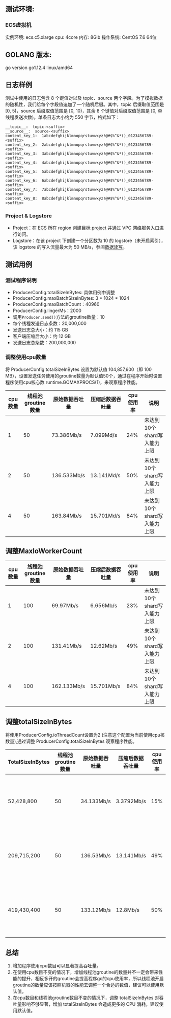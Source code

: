 ## 测试环境:

### ECS虚拟机

实例环境: ecs.c5.xlarge
cpu: 4core
内存: 8Gib
操作系统: CentOS 7.6 64位

## GOLANG 版本:

go version go1.12.4 linux/amd64 

## 日志样例

测试中使用的日志包含 8 个键值对以及 topic、source 两个字段。为了模拟数据的随机性，我们给每个字段值追加了一个随机后缀。其中，topic 后缀取值范围是 [0, 5)，source 后缀取值范围是 [0, 10)，其余 8 个键值对后缀取值范围是 [0, 单线程发送次数)。单条日志大小约为 550 字节，格式如下：

```
__topic__:  topic-<suffix>  
__source__:  source-<suffix>
content_key_1:  1abcdefghijklmnopqrstuvwxyz!@#$%^&*()_0123456789-<suffix>
content_key_2:  2abcdefghijklmnopqrstuvwxyz!@#$%^&*()_0123456789-<suffix>
content_key_3:  3abcdefghijklmnopqrstuvwxyz!@#$%^&*()_0123456789-<suffix>
content_key_4:  4abcdefghijklmnopqrstuvwxyz!@#$%^&*()_0123456789-<suffix>
content_key_5:  5abcdefghijklmnopqrstuvwxyz!@#$%^&*()_0123456789-<suffix>  
content_key_6:  6abcdefghijklmnopqrstuvwxyz!@#$%^&*()_0123456789-<suffix>  
content_key_7:  7abcdefghijklmnopqrstuvwxyz!@#$%^&*()_0123456789-<suffix>  
content_key_8:  8abcdefghijklmnopqrstuvwxyz!@#$%^&*()_0123456789-<suffix>  
```

### Project & Logstore

- Project：在 ECS 所在 region 创建目标 project 并通过 VPC 网络服务入口进行访问。
- Logstore：在该 project 下创建一个分区数为 10 的 logstore（未开启索引），该 logstore 的写入流量最大为 50 MB/s，参阅[数据读写](https://help.aliyun.com/document_detail/92571.html)。

## 测试用例

### 测试程序说明

- ProducerConfig.totalSizeInBytes: 具体用例中调整
- ProducerConfig.maxBatchSizeInBytes: 3 * 1024 * 1024
- ProducerConfig.maxBatchCount：40960
- ProducerConfig.lingerMs：2000
- 调用`Producer.send()`方法的groutine数量：10
- 每个线程发送日志条数：20,000,000
- 发送日志总大小：约 115 GB
- 客户端压缩后大小：约 12 GB
- 发送日志总条数：200,000,000

### 调整使用cpu数量

将 ProducerConfig.totalSizeInBytes 设置为默认值 104,857,600（即 100 MB），设置发送任务使用的groutine数量为默认值50个，通过在程序开始时设置程序使用cpu核心数:runtime.GOMAXPROCS(1)，来观察程序性能。

| cpu数量 | 线程池groutine数量 | 原始数据吞吐量 | 压缩后数据吞吐量 | cpu使用率 | 说明                        |
| ------- | ------------------ | -------------- | ---------------- | --------- | --------------------------- |
| 1       | 50                 | 73.386Mb/s     | 7.099Md/s        | 24%       | 未达到10个shard写入能力上限 |
| 2       | 50                 | 136.533Mb/s    | 13.141Md/s       | 50%       | 未达到10个shard写入能力上限 |
| 4       | 50                 | 163.84Mb/s     | 15.701Md/s       | 84%       | 未达到10个shard写入能力上限 |



## 调整MaxIoWorkerCount



| cpu数量 | 线程池groutine数量 | 原始数据吞吐量 | 压缩后数据吞吐量 | cpu使用率 | 说明                        |
| ------- | ------------------ | -------------- | ---------------- | --------- | --------------------------- |
| 1       | 100                | 69.97Mb/s      | 6.656Mb/s        | 23%       | 未达到10个shard写入能力上限 |
| 2       | 100                | 131.41Mb/s     | 12.62Mb/s        | 49%       | 未达到10个shard写入能力上限 |
| 4       | 100                | 162.133Mb/s    | 15.701Mb/s       | 84%       | 未达到10个shard写入能力上限 |

## 调整totalSizeInBytes

将使用ProducerConfig.ioThreadCount设置为2 (注意这个配置为当前使用cpu核数量),通过调整 ProducerConfig.totalSizeInBytes 观察程序性能。

| TotalSizeInBytes | 线程池groutine数量 | 原始数据吞吐量 | 压缩后数据吞吐量 | cpu使用率 | 说明                        |
| ---------------- | ------------------ | -------------- | ---------------- | --------- | --------------------------- |
| 52,428,800       | 50                 | 34.133Mb/s     | 3.3792Mb/s       | 15%       | 未达到10个shard写入能力上限 |
| 209,715,200      | 50                 | 136.53Mb/s     | 13.141Mb/s       | 49%       | 未达到10个shard写入能力上限 |
| 419,430,400      | 50                 | 133.12Mb/s     | 12.8Mb/s         | 50%       | 未达到10个shard写入能力上限 |

## 总结

1. 增加程序使用cpu数目可以显著提高吞吐量。
2. 在使用cpu数目不变的情况下，增加线程池groutine的数量并不一定会带来性能的提升，相反多开的groutine会提高程序gc的cpu使用率，所以线程池开启groutine的数量应该按照机器的性能去调整一个合适的数值，建议可以使用默认值。
3. 在cpu数目和线程池groutine数目不变的情况下，调整 totalSizeInBytes 对吞吐量影响不够显著，增加 totalSizeInBytes 会造成更多的 CPU 消耗，建议使用默认值。